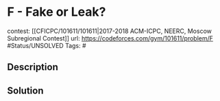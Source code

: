 # F - Fake or Leak?

contest: [[CFICPC/101611/101611|2017-2018 ACM-ICPC, NEERC, Moscow Subregional Contest]]
url: https://codeforces.com/gym/101611/problem/F
#Status/UNSOLVED
Tags: #

## Description

## Solution

